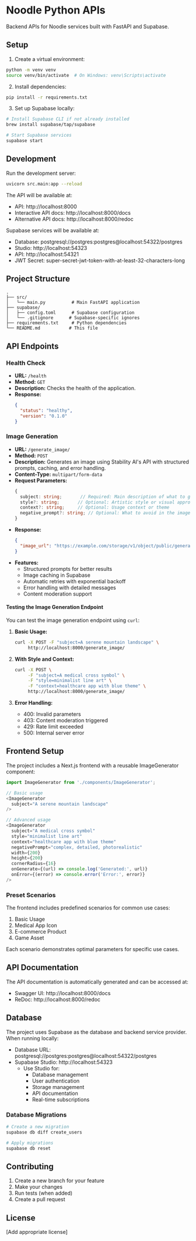 # Noodle Python APIs

Backend APIs for Noodle services built with FastAPI and Supabase.

## Setup

1. Create a virtual environment:
```bash
python -m venv venv
source venv/bin/activate  # On Windows: venv\Scripts\activate
```

2. Install dependencies:
```bash
pip install -r requirements.txt
```

3. Set up Supabase locally:
```bash
# Install Supabase CLI if not already installed
brew install supabase/tap/supabase

# Start Supabase services
supabase start
```

## Development

Run the development server:
```bash
uvicorn src.main:app --reload
```

The API will be available at:
- API: http://localhost:8000
- Interactive API docs: http://localhost:8000/docs
- Alternative API docs: http://localhost:8000/redoc

Supabase services will be available at:
- Database: postgresql://postgres:postgres@localhost:54322/postgres
- Studio: http://localhost:54323
- API: http://localhost:54321
- JWT Secret: super-secret-jwt-token-with-at-least-32-characters-long

## Project Structure

```
.
├── src/
│   └── main.py          # Main FastAPI application
├── supabase/
│   ├── config.toml      # Supabase configuration
│   └── .gitignore      # Supabase-specific ignores
├── requirements.txt     # Python dependencies
└── README.md           # This file
```

## API Endpoints

### Health Check

- **URL:** `/health`
- **Method:** `GET`
- **Description:** Checks the health of the application.
- **Response:**
  ```json
  {
    "status": "healthy",
    "version": "0.1.0"
  }
  ```

### Image Generation

- **URL:** `/generate_image/`
- **Method:** `POST`
- **Description:** Generates an image using Stability AI's API with structured prompts, caching, and error handling.
- **Content-Type:** `multipart/form-data`
- **Request Parameters:**
  ```typescript
  {
    subject: string;       // Required: Main description of what to generate
    style?: string;       // Optional: Artistic style or visual approach
    context?: string;     // Optional: Usage context or theme
    negative_prompt?: string; // Optional: What to avoid in the image
  }
  ```
- **Response:**
  ```json
  {
    "image_url": "https://example.com/storage/v1/object/public/generated-images/123e4567-e89b-12d3-a456-426614174000.png"
  }
  ```
- **Features:**
  - Structured prompts for better results
  - Image caching in Supabase
  - Automatic retries with exponential backoff
  - Error handling with detailed messages
  - Content moderation support

#### Testing the Image Generation Endpoint

You can test the image generation endpoint using `curl`:

1. **Basic Usage:**
    ```bash
    curl -X POST -F "subject=A serene mountain landscape" \
         http://localhost:8000/generate_image/
    ```

2. **With Style and Context:**
    ```bash
    curl -X POST \
         -F "subject=A medical cross symbol" \
         -F "style=minimalist line art" \
         -F "context=healthcare app with blue theme" \
         http://localhost:8000/generate_image/
    ```

3. **Error Handling:**
   - 400: Invalid parameters
   - 403: Content moderation triggered
   - 429: Rate limit exceeded
   - 500: Internal server error

## Frontend Setup

The project includes a Next.js frontend with a reusable ImageGenerator component:

```typescript
import ImageGenerator from './components/ImageGenerator';

// Basic usage
<ImageGenerator 
  subject="A serene mountain landscape"
/>

// Advanced usage
<ImageGenerator 
  subject="A medical cross symbol"
  style="minimalist line art"
  context="healthcare app with blue theme"
  negativePrompt="complex, detailed, photorealistic"
  width={200}
  height={200}
  cornerRadius={16}
  onGenerate={(url) => console.log('Generated:', url)}
  onError={(error) => console.error('Error:', error)}
/>
```

### Preset Scenarios

The frontend includes predefined scenarios for common use cases:

1. Basic Usage
2. Medical App Icon
3. E-commerce Product
4. Game Asset

Each scenario demonstrates optimal parameters for specific use cases.

## API Documentation

The API documentation is automatically generated and can be accessed at:
- Swagger UI: http://localhost:8000/docs
- ReDoc: http://localhost:8000/redoc

## Database

The project uses Supabase as the database and backend service provider. When running locally:

- Database URL: postgresql://postgres:postgres@localhost:54322/postgres
- Supabase Studio: http://localhost:54323
  - Use Studio for:
    - Database management
    - User authentication
    - Storage management
    - API documentation
    - Real-time subscriptions

### Database Migrations

```bash
# Create a new migration
supabase db diff create_users

# Apply migrations
supabase db reset
```

## Contributing

1. Create a new branch for your feature
2. Make your changes
3. Run tests (when added)
4. Create a pull request

## License

[Add appropriate license]
